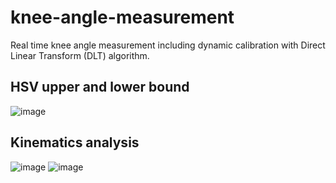 # knee-angle-measurement
Real time knee angle measurement including dynamic calibration with Direct Linear Transform (DLT) algorithm.

## HSV upper and lower bound
![image](https://github.com/fadliarz/knee-angle-detection/assets/97732966/4da93ea8-851f-4cfd-b923-e717cddce816)

## Kinematics analysis
![image](https://github.com/fadliarz/knee-angle-detection/assets/97732966/ceaa1593-97d4-479a-9f7b-94c9f1576135)
![image](https://github.com/fadliarz/knee-angle-detection/assets/97732966/2e60153e-99e9-43bb-a47b-26d6bb040814)

